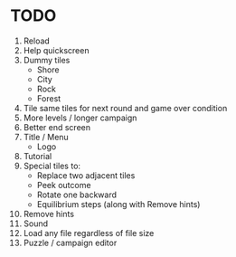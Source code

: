 ﻿TODO
====

1. Reload
1. Help quickscreen
1. Dummy tiles
    * Shore
    * City
    * Rock
    * Forest
1. Tile same tiles for next round and game over condition
1. More levels / longer campaign
1. Better end screen
1. Title / Menu
    * Logo
1. Tutorial
1. Special tiles to:
    * Replace two adjacent tiles
    * Peek outcome
    * Rotate one backward
    * Equilibrium steps (along with Remove hints)
1. Remove hints
1. Sound
1. Load any file regardless of file size
1. Puzzle / campaign editor
